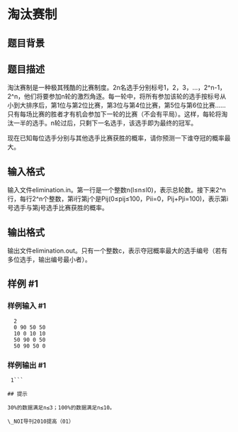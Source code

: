 # 淘汰赛制

## 题目背景



## 题目描述

淘汰赛制是一种极其残酷的比赛制度。2n名选手分别标号1，2，3，…，2^n-1，2^n，他们将要参加n轮的激烈角逐。每一轮中，将所有参加该轮的选手按标号从小到大排序后，第1位与第2位比赛，第3位与第4位比赛，第5位与第6位比赛……只有每场比赛的胜者才有机会参加下一轮的比赛（不会有平局）。这样，每轮将淘汰一半的选手。n轮过后，只剩下一名选手，该选手即为最终的冠军。

现在已知每位选手分别与其他选手比赛获胜的概率，请你预测一下谁夺冠的概率最大。


## 输入格式

输入文件elimination.in。第一行是一个整数n(l≤n≤l0)，表示总轮数。接下来2^n行，每行2^n个整数，第i行第j个是Pij(0≤pij≤100，Pii=0，Pij+Pji=100)，表示第i号选手与第j号选手比赛获胜的概率。


## 输出格式

输出文件elimination.out。只有一个整数c，表示夺冠概率最大的选手编号（若有多位选手，输出编号最小者）。


## 样例 #1

### 样例输入 #1
```
  2
  0 90 50 50
  10 0 10 10
  50 90 0 50
  50 90 50 0
```

### 样例输出 #1

```
 1```

## 提示

30%的数据满足n≤3；100%的数据满足n≤10。

\_NOI导刊2010提高（01）

